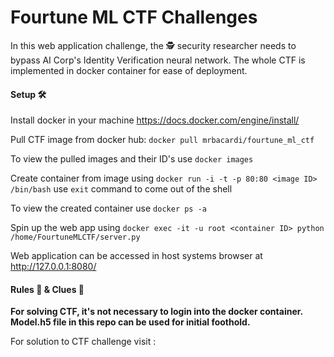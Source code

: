 # Fourtune ML CTF Challenges

In this web application challenge, the :detective: security researcher needs to bypass AI Corp's Identity Verification neural network. The whole CTF is implemented in docker container for ease of deployment.

#### Setup :hammer_and_wrench:
Install docker in your machine https://docs.docker.com/engine/install/

Pull CTF image from docker hub:
`docker pull mrbacardi/fourtune_ml_ctf`

To view the pulled images and their ID's use `docker images`

Create container from image using `docker run -i -t -p 80:80 <image ID> /bin/bash`
use `exit` command to come out of the shell

To view the created container use `docker ps -a`

Spin up the web app using `docker exec -it -u root <container ID> python /home/FourtuneMLCTF/server.py`

Web application can be accessed in host systems browser at http://127.0.0.1:8080/

#### Rules :triangular_ruler: & Clues :monocle_face:
**For solving CTF, it's not necessary to login into the docker container. Model.h5 file in this repo can be used for initial foothold.**

For solution to CTF challenge visit :
